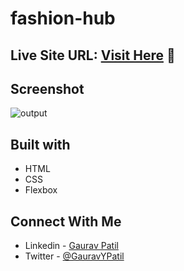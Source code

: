 # fashion-hub

## Live Site URL: [Visit Here](https://fashion-hub-p3.netlify.app/) :rocket:

## Screenshot
![output](https://user-images.githubusercontent.com/102862547/216335295-c6628dd1-1155-4f31-b30c-3f1b4f97775b.png)


## Built with
- HTML
- CSS
- Flexbox

## Connect With Me
- Linkedin - [Gaurav Patil](https://www.linkedin.com/in/gaurav-patil301/)
- Twitter - [@GauravYPatil](https://twitter.com/GauravYPatil)
